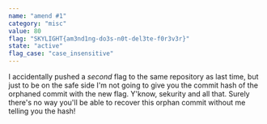 ```yaml
---
name: "amend #1"
category: "misc"
value: 80
flag: "SKYLIGHT{am3nd1ng-do3s-n0t-del3te-f0r3v3r}"
state: "active"
flag_case: "case_insensitive"
---
```


I accidentally pushed a *second* flag to the same repository as last time, but just to be on the safe side I'm not going to give you the commit hash of the orphaned commit with the new flag. Y'know, sekurity and all that. Surely there's no way you'll be able to recover this orphan commit without me telling you the hash!
